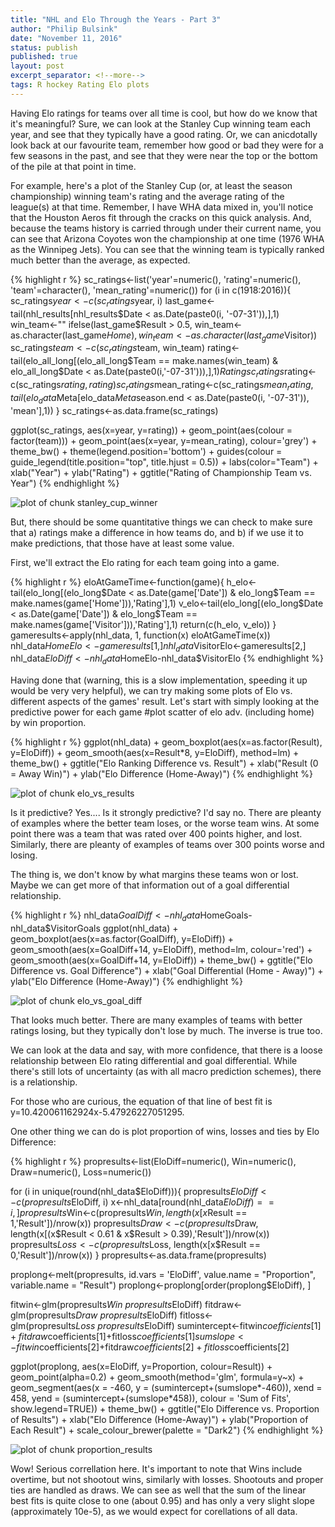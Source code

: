 ```yaml
---
title: "NHL and Elo Through the Years - Part 3"
author: "Philip Bulsink"
date: "November 11, 2016"
status: publish
published: true
layout: post
excerpt_separator: <!--more-->
tags: R hockey Rating Elo plots 
---
```

 

 
Having Elo ratings for teams over all time is cool, but how do we know that it's meaningful? Sure, we can look at the Stanley Cup winning team each year, and see that they typically have a good rating. Or, we can anicdotally look back at our favourite team, remember how good or bad they were for a few seasons in the past, and see that they were near the top or the bottom of the pile at that point in time.
 
<!--more-->
 
For example, here's a plot of the Stanley Cup (or, at least the season championship) winning team's rating and the average rating of the league(s) at that time. Remember, I have WHA data mixed in, you'll notice that the Houston Aeros fit through the cracks on this quick analysis. And, because the teams history is carried through under their current name, you can see that Arizona Coyotes won the championship at one time (1976 WHA as the Winnipeg Jets). You can see that the winning team is typically ranked much better than the average, as expected.

{% highlight r %}
sc_ratings<-list('year'=numeric(), 'rating'=numeric(), 'team'=character(), 'mean_rating'=numeric())
for (i in c(1918:2016)){
    sc_ratings$year<-c(sc_ratings$year, i)
    last_game<-tail(nhl_results[nhl_results$Date < as.Date(paste0(i, '-07-31')),],1)
    win_team<-""
    ifelse(last_game$Result > 0.5, win_team<-as.character(last_game$Home), win_team<-as.character(last_game$Visitor))
    sc_ratings$team <-c(sc_ratings$team, win_team)
    rating<-tail(elo_all_long[(elo_all_long$Team == make.names(win_team) & elo_all_long$Date < as.Date(paste0(i,'-07-31'))),],1)$Rating
    sc_ratings$rating<-c(sc_ratings$rating, rating)
    sc_ratings$mean_rating<-c(sc_ratings$mean_rating, tail(elo_data$Meta[elo_data$Meta$season.end < as.Date(paste0(i, '-07-31')), 'mean'],1))
}
sc_ratings<-as.data.frame(sc_ratings)
 
ggplot(sc_ratings, aes(x=year, y=rating)) + 
     geom_point(aes(colour = factor(team))) + 
     geom_point(aes(x=year, y=mean_rating), colour='grey') + 
     theme_bw() + theme(legend.position='bottom') + 
     guides(colour = guide_legend(title.position="top", title.hjust = 0.5)) + 
     labs(color="Team") + 
     xlab("Year") + 
     ylab("Rating") + 
     ggtitle("Rating of Championship Team vs. Year")
{% endhighlight %}

![plot of chunk stanley_cup_winner](/images/stanley_cup_winner-1.png)
 
But, there should be some quantitative things we can check to make sure that a) ratings make a difference in how teams do, and b) if we use it to make predictions, that those have at least some value. 
 
First, we'll extract the Elo rating for each team going into a game.
 

{% highlight r %}
eloAtGameTime<-function(game){
    h_elo<-tail(elo_long[(elo_long$Date < as.Date(game['Date']) & elo_long$Team == make.names(game['Home'])),'Rating'],1)
    v_elo<-tail(elo_long[(elo_long$Date < as.Date(game['Date']) & elo_long$Team == make.names(game['Visitor'])),'Rating'],1)
    return(c(h_elo, v_elo))
}
gameresults<-apply(nhl_data, 1, function(x) eloAtGameTime(x))
nhl_data$HomeElo<-gameresults[1,]
nhl_data$VisitorElo<-gameresults[2,]
nhl_data$EloDiff<-nhl_data$HomeElo-nhl_data$VisitorElo
{% endhighlight %}
 
Having done that (warning, this is a slow implementation, speeding it up would be very very helpful), we can try making some plots of Elo vs. different aspects of the games' result. Let's start with simply looking at the predictive power for each game
#plot scatter of elo adv. (including home) by win proportion.
 

{% highlight r %}
ggplot(nhl_data) + 
    geom_boxplot(aes(x=as.factor(Result), y=EloDiff)) + 
    geom_smooth(aes(x=Result*8, y=EloDiff), method=lm) +
    theme_bw() +
    ggtitle("Elo Ranking Difference vs. Result") +
    xlab("Result (0 = Away Win)") +
    ylab("Elo Difference (Home-Away)")
{% endhighlight %}

![plot of chunk elo_vs_results](/images/elo_vs_results-1.png)
 
Is it predictive? Yes.... Is it strongly predictive? I'd say no. There are pleanty of examples where the better team loses, or the worse team wins. At some point there was a team that was rated over 400 points higher, and lost. Similarly, there are pleanty of examples of teams over 300 points worse and losing. 
 
The thing is, we don't know by what margins these teams won or lost. Maybe we can get more of that information out of a goal differential relationship. 
 

{% highlight r %}
nhl_data$GoalDiff<-nhl_data$HomeGoals-nhl_data$VisitorGoals
ggplot(nhl_data) + 
    geom_boxplot(aes(x=as.factor(GoalDiff), y=EloDiff)) + 
    geom_smooth(aes(x=GoalDiff+14, y=EloDiff), method=lm, colour='red') +
    geom_smooth(aes(x=GoalDiff+14, y=EloDiff)) + 
    theme_bw() +
    ggtitle("Elo Difference vs. Goal Difference") +
    xlab("Goal Differential (Home - Away)") +
    ylab("Elo Difference (Home-Away)")
{% endhighlight %}

![plot of chunk elo_vs_goal_diff](/images/elo_vs_goal_diff-1.png)
 
That looks much better. There are many examples of teams with better ratings losing, but they typically don't lose by much. The inverse is true too. 
 
We can look at the data and say, with more confidence, that there is a loose relationship between Elo rating differential and goal differential. While there's still lots of uncertainty (as with all macro prediction schemes), there is a relationship.
 

 
For those who are curious, the equation of that line of best fit is y=10.420061162924x-5.47926227051295. 
 
One other thing we can do is plot proportion of wins, losses and ties by Elo Difference:
 

{% highlight r %}
propresults<-list(EloDiff=numeric(), Win=numeric(), Draw=numeric(), Loss=numeric())
 
for (i in unique(round(nhl_data$EloDiff))){
    propresults$EloDiff<-c(propresults$EloDiff, i)
    x<-nhl_data[round(nhl_data$EloDiff) == i,]
    propresults$Win<-c(propresults$Win, length(x[x$Result == 1,'Result'])/nrow(x))
    propresults$Draw<-c(propresults$Draw, length(x[(x$Result < 0.61 & x$Result > 0.39),'Result'])/nrow(x))
    propresults$Loss<-c(propresults$Loss, length(x[x$Result == 0,'Result'])/nrow(x))
}
propresults<-as.data.frame(propresults)
 
proplong<-melt(propresults, id.vars = 'EloDiff', value.name = "Proportion", variable.name = "Result")
proplong<-proplong[order(proplong$EloDiff), ]
 
fitwin<-glm(propresults$Win ~ propresults$EloDiff)
fitdraw<-glm(propresults$Draw ~ propresults$EloDiff)
fitloss<-glm(propresults$Loss ~ propresults$EloDiff)
sumintercept<-fitwin$coefficients[1]+fitdraw$coefficients[1]+fitloss$coefficients[1]
sumslope<-fitwin$coefficients[2]+fitdraw$coefficients[2]+fitloss$coefficients[2]
 
ggplot(proplong, aes(x=EloDiff, y=Proportion, colour=Result)) + 
    geom_point(alpha=0.2) + 
    geom_smooth(method='glm', formula=y~x) +
    geom_segment(aes(x = -460, y = (sumintercept+(sumslope*-460)), xend = 458, yend = (sumintercept+(sumslope*458)), colour = 'Sum of Fits', show.legend=TRUE)) +
    theme_bw() +
    ggtitle("Elo Difference vs. Proportion of Results") +
    xlab("Elo Difference (Home-Away)") +
    ylab("Proportion of Each Result") +
    scale_colour_brewer(palette = "Dark2")
{% endhighlight %}

![plot of chunk proportion_results](/images/proportion_results-1.png)
 
Wow! Serious correllation here. It's important to note that Wins include overtime, but not shootout wins, similarly with losses. Shootouts and proper ties are handled as draws. We can see as well that the sum of the linear best fits is quite close to one (about 0.95) and has only a very slight slope (approximately 10e-5), as we would expect for corellations of all data. 
 
